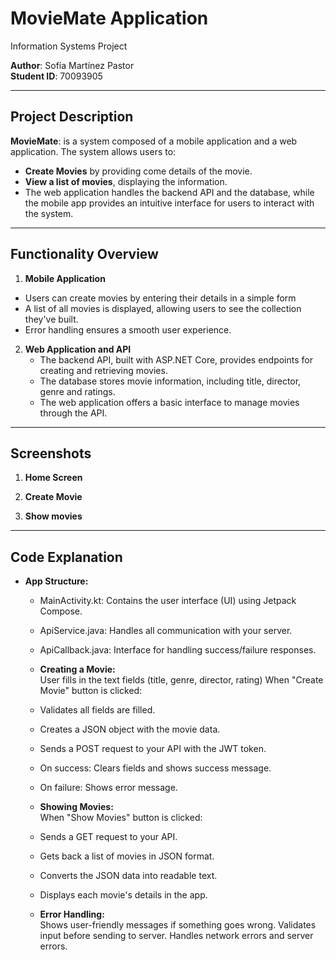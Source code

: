 # MovieMate    Application  
Information Systems Project  

**Author**: Sofía Martínez Pastor  
**Student ID**: 70093905 

---

## Project Description  

**MovieMate**: is a system composed of a mobile application and a web application. The system allows users to: 
- **Create Movies** by providing come details of the movie.
- **View a list of movies**, displaying the information.
- The web application handles the backend API and the database, while the mobile app provides an intuitive interface for users to interact with the system.
  
---

## Functionality Overview 
1. **Mobile Application**
  - Users can create movies by entering their details in a simple form
  - A list of all movies is displayed, allowing users to see the collection they've built.
  - Error handling ensures a smooth user experience.

2. **Web Application and API**
   - The backend API, built with ASP.NET Core, provides endpoints for creating and retrieving movies.
   - The database stores movie information, including title, director, genre and ratings.
   - The web application offers a basic interface to manage movies through the API.

---

## Screenshots

1. **Home Screen**

2. **Create Movie**

3. **Show movies**

---

## Code Explanation
- **App Structure:**
  - MainActivity.kt: Contains the user interface (UI) using Jetpack Compose.
  - ApiService.java: Handles all communication with your server.
  - ApiCallback.java: Interface for handling success/failure responses.

  - **Creating a Movie:**  
  User fills in the text fields (title, genre, director, rating)
  When "Create Movie" button is clicked:
  - Validates all fields are filled.
  - Creates a JSON object with the movie data.
  - Sends a POST request to your API with the JWT token.
  - On success: Clears fields and shows success message.
  - On failure: Shows error message.

  - **Showing Movies:**  
  When "Show Movies" button is clicked:
  - Sends a GET request to your API.
  - Gets back a list of movies in JSON format.
  - Converts the JSON data into readable text.
  - Displays each movie's details in the app.

  - **Error Handling:**  
  Shows user-friendly messages if something goes wrong.
  Validates input before sending to server.
  Handles network errors and server errors.

